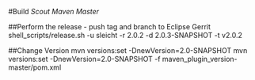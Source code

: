 #Build *Scout Maven Master*

##Perform the release - push tag and branch to Eclipse Gerrit
  shell_scripts/release.sh -u sleicht -r 2.0.2 -d 2.0.3-SNAPSHOT -t v2.0.2

##Change Version
  mvn versions:set -DnewVersion=2.0-SNAPSHOT
  mvn versions:set -DnewVersion=2.0-SNAPSHOT -f maven_plugin_version-master/pom.xml
